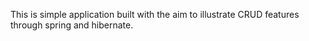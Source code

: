 This is simple application built with the aim to illustrate CRUD features through spring and hibernate.